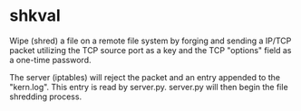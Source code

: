 # shkval

Wipe (shred) a file on a remote file system by forging and sending a IP/TCP packet utilizing the TCP source port as a key and the TCP "options" field as a one-time password.

The server (iptables) will reject the packet and an entry appended to the "kern.log". This entry is read by server.py. server.py will then begin the file shredding process.